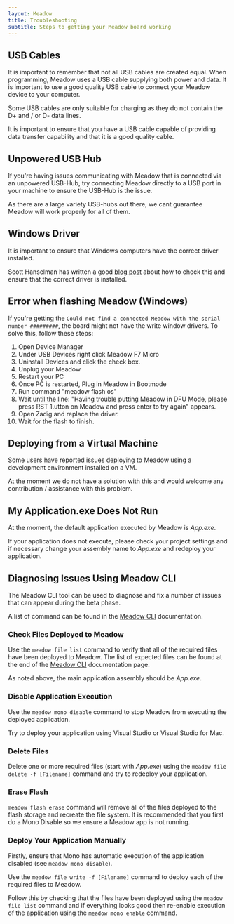 ```yaml
---
layout: Meadow
title: Troubleshooting
subtitle: Steps to getting your Meadow board working
---
```


## USB Cables

It is important to remember that not all USB cables are created equal.  When programming, Meadow uses a USB cable supplying both power and data.  It is important to use a good quality USB cable to connect your Meadow device to your computer.

Some USB cables are only suitable for charging as they do not contain the D+ and / or D- data lines.

It is important to ensure that you have a USB cable capable of providing data transfer capability and that it is a good quality cable.

## Unpowered USB Hub

If you're having issues communicating with Meadow that is connected via an unpowered USB-Hub, try connecting Meadow directly to a USB port in your machine to ensure the USB-Hub is the issue. 

As there are a large variety USB-hubs out there, we cant guarantee Meadow will work properly for all of them.

## Windows Driver

It is important to ensure that Windows computers have the correct driver installed.

Scott Hanselman has written a good [blog post](https://www.hanselman.com/blog/HowToFixDfuutilSTMWinUSBZadigBootloadersAndOtherFirmwareFlashingIssuesOnWindows.aspx) about how to check this and ensure that the correct driver is installed.

## Error when flashing Meadow (Windows)

If you're getting the `Could not find a connected Meadow with the serial number #########`, the board might not have the write window drivers. To solve this, follow these steps:

1. Open Device Manager
1. Under USB Devices right click Meadow F7 Micro
1. Uninstall Devices and click the check box.
1. Unplug your Meadow
1. Restart your PC
1. Once PC is restarted, Plug in Meadow in Bootmode
1. Run command "meadow flash os"
1. Wait until the line: "Having trouble putting Meadow in DFU Mode, please press RST 1.utton on Meadow and press enter to try again" appears.
1. Open Zadig and replace the driver.
1. Wait for the flash to finish.

## Deploying from a Virtual Machine

Some users have reported issues deploying to Meadow using a development environment installed on a VM.

At the moment we do not have a solution with this and would welcome any contribution / assistance with this problem.

## My Application.exe Does Not Run

At the moment, the default application executed by Meadow is _App.exe_.

If your application does not execute, please check your project settings and if necessary change your assembly name to _App.exe_ and redeploy your application.

## Diagnosing Issues Using Meadow CLI

The Meadow CLI tool can be used to diagnose and fix a number of issues that can appear during the beta phase.

A list of command can be found in the [Meadow CLI](http://developer.wildernesslabs.co/Meadow/Meadow_Basics/Meadow_CLI/) documentation.

### Check Files Deployed to Meadow

Use the `meadow file list` command to verify that all of the required files have been deployed to Meadow.  The list of expected files can be found at the end of the [Meadow CLI](http://developer.wildernesslabs.co/Meadow/Meadow_Basics/Meadow_CLI/) documentation page.

As noted above, the main application assembly should be _App.exe_.

### Disable Application Execution

Use the `meadow mono disable` command to stop Meadow from executing the deployed application.

Try to deploy your application using Visual Studio or Visual Studio for Mac.

### Delete Files

Delete one or more required files (start with _App.exe_) using the `meadow file delete -f [Filename]` command and try to redeploy your application.

### Erase Flash

`meadow flash erase` command will remove all of the files deployed to the flash storage and recreate the file system. It is recommended that you first do a Mono Disable so we ensure a Meadow app is not running.

### Deploy Your Application Manually

Firstly, ensure that Mono has automatic execution of the application disabled (see `meadow mono disable`).

Use the `meadow file write -f [Filename]` command to deploy each of the required files to Meadow.

Follow this by checking that the files have been deployed using the `meadow file list` command and if everything looks good then re-enable execution of the application using the `meadow mono enable` command.
